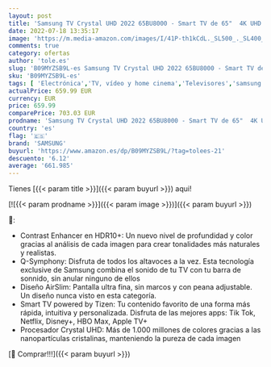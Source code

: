 ```yaml
---
layout: post
title: 'Samsung TV Crystal UHD 2022 65BU8000 - Smart TV de 65"  4K UHD  Procesador Crystal UHD  Contast Enhancer con HDR10+  Q-Symphony y Alexa integrada.'
date: 2022-07-18 13:35:17
image: 'https://m.media-amazon.com/images/I/41P-th1kCdL._SL500_._SL400_.jpg'
comments: true
category: ofertas
author: 'tole.es'
slug: 'B09MYZSB9L-es Samsung TV Crystal UHD 2022 65BU8000 - Smart TV de 65" 4K...'
sku: 'B09MYZSB9L-es'
tags: [ 'Electrónica','TV, vídeo y home cinema','Televisores','samsung','smart','tv','🇪🇸', ]
actualPrice: 659.99 EUR
currency: EUR
price: 659.99
comparePrice: 703.03 EUR
prodname: 'Samsung TV Crystal UHD 2022 65BU8000 - Smart TV de 65"  4K UHD  Procesador Crystal UHD  Contast Enhancer con HDR10+  Q-Symphony y Alexa integrada.'
country: 'es'
flag: '🇪🇸'
brand: 'SAMSUNG'
buyurl: 'https://www.amazon.es/dp/B09MYZSB9L/?tag=tolees-21'
descuento: '6.12'
average: '661.985'
---
```


Tienes [{{< param title >}}]({{< param buyurl >}}) aqui!

[![{{< param prodname >}}]({{< param image >}})]({{< param buyurl >}})

🔎:

- Contrast Enhancer en HDR10+: Un nuevo nivel de profundidad y color gracias al análisis de cada imagen para crear tonalidades más naturales y realistas.
- Q-Symphony: Disfruta de todos los altavoces a la vez. Esta tecnología exclusive de Samsung combina el sonido de tu TV con tu barra de sonnido, sin anular ninguno de ellos
- Diseño AirSlim: Pantalla ultra fina, sin marcos y con peana adjustable. Un diseño nunca visto en esta categoría.
- Smart TV powered by Tizen: Tu contenido favorito de una forma más rápida, intuitiva y personalizada. Disfruta de las mejores apps: Tik Tok, Netflix, Disney+, HBO Max, Apple TV+
- Procesador Crystal UHD: Más de 1.000 millones de colores gracias a las nanopartículas cristalinas, manteniendo la pureza de cada imagen

[🛒 Comprar!!!]({{< param buyurl >}})
